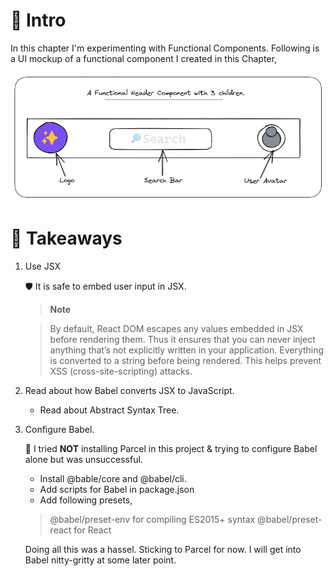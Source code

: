 # 🔰 Intro

In this chapter I'm experimenting with Functional Components. Following is a UI mockup of a functional component I created in this Chapter,

<img src="code\img\header_component_ui_mock.png">

# 🥡 Takeaways

1.  Use JSX

    🛡️ It is safe to embed user input in JSX.

    > **Note**

    > By default, React DOM escapes any values embedded in JSX before rendering them. Thus it ensures that you can never inject anything that’s not explicitly written in your application. Everything is converted to a string before being rendered. This helps prevent XSS (cross-site-scripting) attacks.

2.  Read about how Babel converts JSX to JavaScript.

    - Read about Abstract Syntax Tree.

3.  Configure Babel.

    🚩 I tried **NOT** installing Parcel in this project & trying to configure Babel alone but was unsuccessful.

    - Install @bable/core and @babel/cli.
    - Add scripts for Babel in package.json
    - Add following presets,

    > @babel/preset-env for compiling ES2015+ syntax
    > @babel/preset-react for React

    Doing all this was a hassel. Sticking to Parcel for now. I will get into Babel nitty-gritty at some later point.
